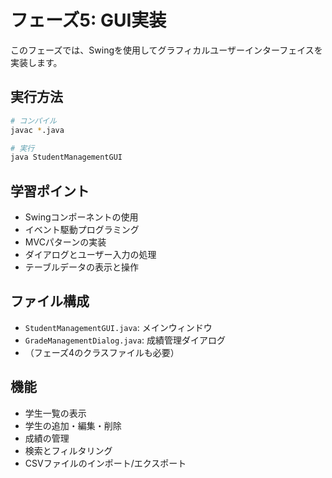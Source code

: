 # フェーズ5: GUI実装

このフェーズでは、Swingを使用してグラフィカルユーザーインターフェイスを実装します。

## 実行方法

```bash
# コンパイル
javac *.java

# 実行
java StudentManagementGUI
```

## 学習ポイント

- Swingコンポーネントの使用
- イベント駆動プログラミング
- MVCパターンの実装
- ダイアログとユーザー入力の処理
- テーブルデータの表示と操作

## ファイル構成

- `StudentManagementGUI.java`: メインウィンドウ
- `GradeManagementDialog.java`: 成績管理ダイアログ
- （フェーズ4のクラスファイルも必要）

## 機能

- 学生一覧の表示
- 学生の追加・編集・削除
- 成績の管理
- 検索とフィルタリング
- CSVファイルのインポート/エクスポート